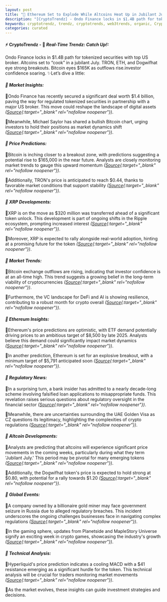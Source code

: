 ```yaml
---
layout: post
title: "🌌 Ethereum Set to Explode While Altcoins Heat Up in Jubilant July"
description: "[CryptoTrendz] - Ondo Finance locks in $1.4B path for tokenized securities with top US broker. Altcoins set to “cook” in a jubilant July. TRON, ETH, and Dogwifhat eye strong breakouts. Bitcoin eyes $165K as outflows rise.investor confidence soaring."
keywords: cryptotrendz, trendz, cryptotrends, web3trends, organic, Crypto, XRP, Ethereum, Token, Miner, Altcoins, UAE, Bitcoin, Market
categories: curated
---
```


#### ⚡ CryptoTrendz - 📌 *Real-Time Trendz: Catch Up!:*

Ondo Finance locks in $1.4B path for tokenized securities with top US broker. Altcoins set to “cook” in a jubilant July. TRON, ETH, and Dogwifhat eye strong breakouts. Bitcoin eyes $165K as outflows rise.investor confidence soaring. ✨Let’s dive a little:


#### *🔖  Market Insights:*  

🔹Ondo Finance has recently secured a significant deal worth $1.4 billion, paving the way for regulated tokenized securities in partnership with a major US broker. This move could reshape the landscape of digital assets *([Source](https://s.avyag.com/m3rk){:target="_blank" rel="nofollow noopener"})*.  

🔹Meanwhile, Michael Saylor has shared a bullish Bitcoin chart, urging investors to hold their positions as market dynamics shift *([Source](https://s.avyag.com/sxov){:target="_blank" rel="nofollow noopener"})*.  

#### *🔖  Price Predictions:*  

🔹Bitcoin is inching closer to a breakout zone, with predictions suggesting a potential rise to $165,000 in the near future. Analysts are closely monitoring market trends to gauge this upward momentum *([Source](https://s.avyag.com/6pa8){:target="_blank" rel="nofollow noopener"})*.  

🔹Additionally, TRON's price is anticipated to reach $0.44, thanks to favorable market conditions that support stability *([Source](https://s.avyag.com/ycp6){:target="_blank" rel="nofollow noopener"})*.  

#### *🔖  XRP Developments:*  

🔹XRP is on the move as $320 million was transferred ahead of a significant token unlock. This development is part of ongoing shifts in the Ripple ecosystem, prompting increased interest *([Source](https://s.avyag.com/bfgn){:target="_blank" rel="nofollow noopener"})*.  

🔹Moreover, XRP is expected to rally alongside real-world adoption, hinting at a promising future for the token *([Source](https://s.avyag.com/qk2x){:target="_blank" rel="nofollow noopener"})*.  

#### *🔖  Market Trends:*  

🔹Bitcoin exchange outflows are rising, indicating that investor confidence is at an all-time high. This trend suggests a growing belief in the long-term viability of cryptocurrencies *([Source](https://s.avyag.com/tbnr){:target="_blank" rel="nofollow noopener"})*.  

🔹Furthermore, the VC landscape for DeFi and AI is showing resilience, contributing to a robust month for crypto overall *([Source](https://s.avyag.com/uwuh){:target="_blank" rel="nofollow noopener"})*.  

#### *🔖  Ethereum Insights:*  

🔹Ethereum's price predictions are optimistic, with ETF demand potentially driving prices to an ambitious target of $8,500 by late 2025. Analysts believe this demand could significantly impact market dynamics *([Source](https://s.avyag.com/mm96){:target="_blank" rel="nofollow noopener"})*.  

🔹In another prediction, Ethereum is set for an explosive breakout, with a minimum target of $5,791 anticipated soon *([Source](https://s.avyag.com/fbol){:target="_blank" rel="nofollow noopener"})*.  

#### *🔖  Regulatory News:*  

🔹In a surprising turn, a bank insider has admitted to a nearly decade-long scheme involving falsified loan applications to misappropriate funds. This revelation raises serious questions about regulatory oversight in the financial sector *([Source](https://s.avyag.com/fps3){:target="_blank" rel="nofollow noopener"})*.  

🔹Meanwhile, there are uncertainties surrounding the UAE Golden Visa as CZ questions its legitimacy, highlighting the complexities of crypto regulations *([Source](https://s.avyag.com/exzg){:target="_blank" rel="nofollow noopener"})*.  

#### *🔖  Altcoin Developments:*  

🔹Analysts are predicting that altcoins will experience significant price movements in the coming weeks, particularly during what they term 'Jubilant July.' This period may be pivotal for many emerging tokens *([Source](https://s.avyag.com/flxl){:target="_blank" rel="nofollow noopener"})*.  

🔹Additionally, the Dogwifhat token's price is expected to hold strong at $0.80, with potential for a rally towards $1.20 *([Source](https://s.avyag.com/x91s){:target="_blank" rel="nofollow noopener"})*.  

#### *🔖  Global Events:*  

🔹A company owned by a billionaire gold miner may face government seizure in Russia due to alleged regulatory breaches. This incident underscores the ongoing challenges businesses face in navigating complex regulations *([Source](https://s.avyag.com/7yhn){:target="_blank" rel="nofollow noopener"})*.  

🔹In the gaming sphere, updates from Planetside and MapleStory Universe signify an exciting week in crypto games, showcasing the industry's growth *([Source](https://s.avyag.com/pseo){:target="_blank" rel="nofollow noopener"})*.  

#### *🔖  Technical Analysis:*  

🔹Hyperliquid's price prediction indicates a cooling MACD with a $41 resistance emerging as a significant hurdle for the token. This technical analysis will be crucial for traders monitoring market movements *([Source](https://s.avyag.com/0yix){:target="_blank" rel="nofollow noopener"})*.  

🔹As the market evolves, these insights can guide investment strategies and decisions.
